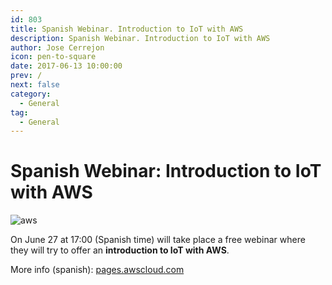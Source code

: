 ```yaml
---
id: 803
title: Spanish Webinar. Introduction to IoT with AWS
description: Spanish Webinar. Introduction to IoT with AWS
author: Jose Cerrejon
icon: pen-to-square
date: 2017-06-13 10:00:00
prev: /
next: false
category:
  - General
tag:
  - General
---
```


# Spanish Webinar: Introduction to IoT with AWS

![aws](/images/2016/06/aws.png)

On June 27 at 17:00 (Spanish time) will take place a free webinar where they will try to offer an **introduction to IoT with AWS**.

More info (spanish): [pages.awscloud.com](https://pages.awscloud.com/webinar-introiot-20170627.html)